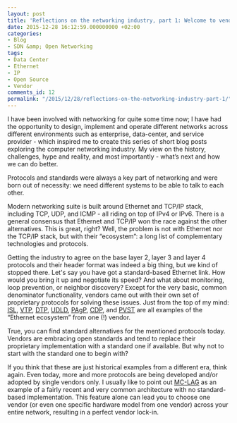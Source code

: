 ```yaml
---
layout: post
title: 'Reflections on the networking industry, part 1: Welcome to vendor land'
date: 2015-12-28 16:12:59.000000000 +02:00
categories:
- Blog
- SDN &amp; Open Networking
tags:
- Data Center
- Ethernet
- IP
- Open Source
- Vendor
comments_id: 12
permalink: "/2015/12/28/reflections-on-the-networking-industry-part-1/"
---
```

I have been involved with networking for quite some time now; I have had the opportunity to design, implement and operate different networks across different environments such as enterprise, data-center, and service provider - which inspired me to create this series of short blog posts exploring the computer networking industry. My view on the history, challenges, hype and reality, and most importantly - what’s next and how we can do better.

Protocols and standards were always a key part of networking and were born out of necessity: we need different systems to be able to talk to each other.

Modern networking suite is built around Ethernet and TCP/IP stack, including TCP, UDP, and ICMP - all riding on top of IPv4 or IPv6. There is a general consensus that Ethernet and TCP/IP won the race against the other alternatives. This is great, right? Well, the problem is not with Ethernet nor the TCP/IP stack, but with their “ecosystem”: a long list of complementary technologies and protocols.

Getting the industry to agree on the base layer 2, layer 3 and layer 4 protocols and their header format was indeed a big thing, but we kind of stopped there. Let's say you have got a standard-based Ethernet link. How would you bring it up and negotiate its speed? And what about monitoring, loop prevention, or neighbor discovery? Except for the very basic, common denominator functionality, vendors came out with their own set of proprietary protocols for solving these issues. Just from the top of my mind: [ISL](http://www.cisco.com/c/en/us/support/docs/lan-switching/8021q/17056-741-4.html), [VTP](http://www.cisco.com/c/en/us/td/docs/switches/lan/catalyst3560/software/release/12-2_52_se/configuration/guide/3560scg/swvtp.html), [DTP](http://www.cisco.com/c/en/us/tech/lan-switching/dynamic-trunking-protocol-dtp/index.html), [UDLD](http://www.cisco.com/c/en/us/support/docs/lan-switching/spanning-tree-protocol/10591-77.html), [PAgP](http://www.cisco.com/c/en/us/td/docs/switches/lan/catalyst3750x_3560x/software/release/12-2_55_se/configuration/guide/3750xscg/swethchl.html#pgfId-1275628), [CDP](http://www.cisco.com/c/en/us/td/docs/ios/12_2/configfun/configuration/guide/ffun_c/fcf015.html), and [PVST](http://www.cisco.com/en/US/tech/tk389/tk621/tk846/tsd_technology_support_sub-protocol_home.html) are all examples of the “Ethernet ecosystem” from one (!) vendor.

True, you can find standard alternatives for the mentioned protocols today. Vendors are embracing open standards and tend to replace their proprietary implementation with a standard one if available. But why not to start with the standard one to begin with?

If you think that these are just historical examples from a different era, think again. Even today, more and more protocols are being developed and/or adopted by single vendors only. I usually like to point out [MC-LAG](https://en.wikipedia.org/wiki/MC-LAG) as an example of a fairly recent and very common architecture with no standard-based implementation. This feature alone can lead you to choose one vendor (or even one specific hardware model from one vendor) across your entire network, resulting in a perfect vendor lock-in.

